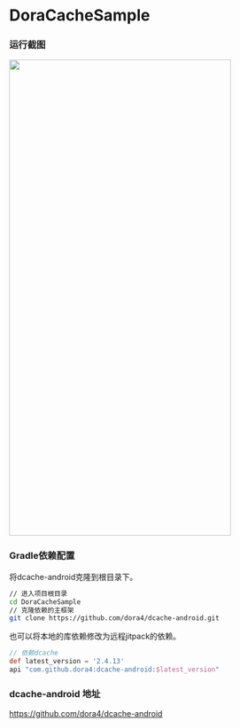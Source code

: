 # DoraCacheSample

### 运行截图

<img width="400" height="860" src="https://github.com/user-attachments/assets/f9b0af62-1f06-491f-8a39-79f3ef6d1fe9">

### Gradle依赖配置

将dcache-android克隆到根目录下。

```bash
// 进入项目根目录
cd DoraCacheSample
// 克隆依赖的主框架
git clone https://github.com/dora4/dcache-android.git
```
也可以将本地的库依赖修改为远程jitpack的依赖。

```groovy
// 依赖dcache
def latest_version = '2.4.13'
api "com.github.dora4:dcache-android:$latest_version"
```

### dcache-android 地址
https://github.com/dora4/dcache-android
